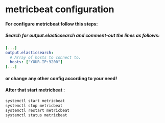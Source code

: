 # metricbeat configuration

#### For configure metricbeat follow this steps:


##### Search for output.elasticsearch and comment-out the lines as follows:
```yaml
[...]
output.elasticsearch:
  # Array of hosts to connect to.
  hosts: ["YOUR-IP:9200"]
[...]
```

#### or change any other config according to your need!

#### After that start metricbeat :
```bash
systemctl start metricbeat
systemctl stop metricbeat
systemctl restart metricbeat
systemctl status metricbeat
```